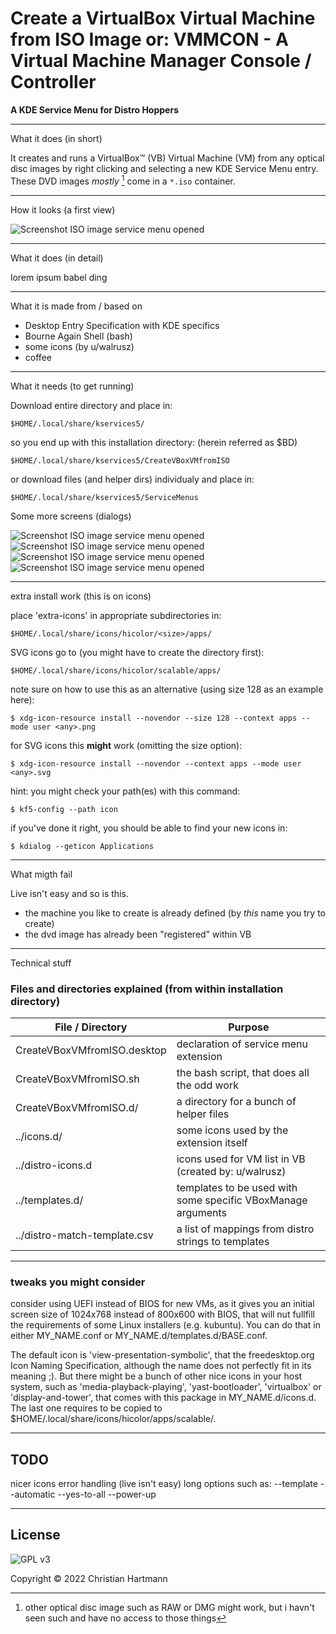 Create a VirtualBox Virtual Machine from ISO Image
or:
VMMCON - A Virtual Machine Manager Console / Controller
===

**A KDE Service Menu for Distro Hoppers**

---


What it does (in short)

It creates and runs a VirtualBox™ (VB) Virtual Machine (VM) from any optical
disc images by right clicking and selecting a new KDE Service Menu entry.
These DVD images *mostly* [^1] come in a `*.iso` container.

---

How it looks (a first view)

![Screenshot ISO image service menu opened][scr1]

---

What it does (in detail)

lorem ipsum babel ding

---


What it is made from / based on

* Desktop Entry Specification with KDE specifics
* Bourne Again Shell (bash)
* some icons (by u/walrusz)
* coffee


---

What it needs (to get running)

Download entire directory and place in:

    $HOME/.local/share/kservices5/

so you end up with this installation directory: (herein referred as $BD)

    $HOME/.local/share/kservices5/CreateVBoxVMfromISO

or download files (and helper dirs) individualy and place in:

    $HOME/.local/share/kservices5/ServiceMenus

Some more screens (dialogs)

![Screenshot ISO image service menu opened][scr1]
![Screenshot ISO image service menu opened][scr1]
![Screenshot ISO image service menu opened][scr1]
![Screenshot ISO image service menu opened][scr1]

---


extra install work (this is on icons)

place 'extra-icons' in appropriate subdirectories in:

    $HOME/.local/share/icons/hicolor/<size>/apps/

SVG icons go to (you might have to create the directory first):

    $HOME/.local/share/icons/hicolor/scalable/apps/

note sure on how to use this as an alternative (using size 128 as an example here):

    $ xdg-icon-resource install --novendor --size 128 --context apps --mode user <any>.png

for SVG icons this **might** work (omitting the size option):

    $ xdg-icon-resource install --novendor --context apps --mode user <any>.svg

hint: you might check your path(es) with this command:

    $ kf5-config --path icon

if you've done it right, you should be able to find your new icons in:

    $ kdialog --geticon Applications

---


What migth fail

Live isn't easy and so is this.
* the machine you like to create is already defined (by _this_ name you try to create)
* the dvd image has already been "registered" within VB

---



Technical stuff

### Files and directories explained (from within installation directory)
| File / Directory | Purpose |
| --- | --- |
| CreateVBoxVMfromISO.desktop | declaration of service menu extension |
| CreateVBoxVMfromISO.sh | the bash script, that does all the odd work |
| CreateVBoxVMfromISO.d/ | a directory for a bunch of helper files |
| ../icons.d/ | some icons used by the extension itself |
| ../distro-icons.d | icons used for VM list in VB (created by: u/walrusz) |
| ../templates.d/ | templates to be used with some specific VBoxManage arguments |
| ../distro-match-template.csv | a list of mappings from distro strings to templates |

---


### tweaks you might consider

consider using UEFI instead of BIOS for new VMs, as it gives you an initial screen size of 1024x768 instead of 800x600 with BIOS, that will nut fullfill the requirements of some Linux installers (e.g. kubuntu). You can do that in either MY_NAME.conf or MY_NAME.d/templates.d/BASE.conf.

The default icon is 'view-presentation-symbolic', that the freedesktop.org Icon Naming Specification, although the name does not perfectly fit in its meaning ;). But there might be a bunch of other nice icons in your host system, such as 'media-playback-playing', 'yast-bootloader', 'virtualbox' or 'display-and-tower', that comes with this package in MY_NAME.d/icons.d. The last one requires to be copied to $HOME/.local/share/icons/hicolor/apps/scalable/.

---


TODO
---
nicer icons
error handling (live isn't easy)
long options such as: --template --automatic --yes-to-all --power-up

---

License
---
![GPL v3](http://www.gnu.org/graphics/gplv3-127x51.png)

Copyright © 2022 Christian Hartmann

[^1]: other optical disc image such as RAW or DMG might work, but i havn't seen such and have no access to those things

[scr1]: ./wine.png "png icon wine"
